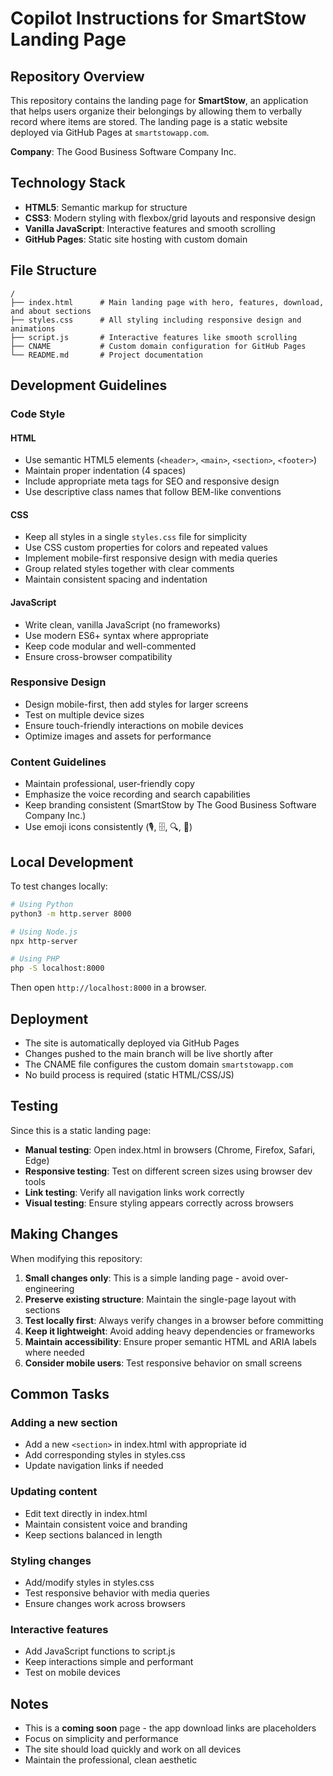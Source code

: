 # Copilot Instructions for SmartStow Landing Page

## Repository Overview

This repository contains the landing page for **SmartStow**, an application that helps users organize their belongings by allowing them to verbally record where items are stored. The landing page is a static website deployed via GitHub Pages at `smartstowapp.com`.

**Company**: The Good Business Software Company Inc.

## Technology Stack

- **HTML5**: Semantic markup for structure
- **CSS3**: Modern styling with flexbox/grid layouts and responsive design
- **Vanilla JavaScript**: Interactive features and smooth scrolling
- **GitHub Pages**: Static site hosting with custom domain

## File Structure

```
/
├── index.html      # Main landing page with hero, features, download, and about sections
├── styles.css      # All styling including responsive design and animations
├── script.js       # Interactive features like smooth scrolling
├── CNAME           # Custom domain configuration for GitHub Pages
└── README.md       # Project documentation
```

## Development Guidelines

### Code Style

#### HTML
- Use semantic HTML5 elements (`<header>`, `<main>`, `<section>`, `<footer>`)
- Maintain proper indentation (4 spaces)
- Include appropriate meta tags for SEO and responsive design
- Use descriptive class names that follow BEM-like conventions

#### CSS
- Keep all styles in a single `styles.css` file for simplicity
- Use CSS custom properties for colors and repeated values
- Implement mobile-first responsive design with media queries
- Group related styles together with clear comments
- Maintain consistent spacing and indentation

#### JavaScript
- Write clean, vanilla JavaScript (no frameworks)
- Use modern ES6+ syntax where appropriate
- Keep code modular and well-commented
- Ensure cross-browser compatibility

### Responsive Design

- Design mobile-first, then add styles for larger screens
- Test on multiple device sizes
- Ensure touch-friendly interactions on mobile devices
- Optimize images and assets for performance

### Content Guidelines

- Maintain professional, user-friendly copy
- Emphasize the voice recording and search capabilities
- Keep branding consistent (SmartStow by The Good Business Software Company Inc.)
- Use emoji icons consistently (🎙️, 🗄️, 🔍, 📱)

## Local Development

To test changes locally:

```bash
# Using Python
python3 -m http.server 8000

# Using Node.js
npx http-server

# Using PHP
php -S localhost:8000
```

Then open `http://localhost:8000` in a browser.

## Deployment

- The site is automatically deployed via GitHub Pages
- Changes pushed to the main branch will be live shortly after
- The CNAME file configures the custom domain `smartstowapp.com`
- No build process is required (static HTML/CSS/JS)

## Testing

Since this is a static landing page:
- **Manual testing**: Open index.html in browsers (Chrome, Firefox, Safari, Edge)
- **Responsive testing**: Test on different screen sizes using browser dev tools
- **Link testing**: Verify all navigation links work correctly
- **Visual testing**: Ensure styling appears correctly across browsers

## Making Changes

When modifying this repository:

1. **Small changes only**: This is a simple landing page - avoid over-engineering
2. **Preserve existing structure**: Maintain the single-page layout with sections
3. **Test locally first**: Always verify changes in a browser before committing
4. **Keep it lightweight**: Avoid adding heavy dependencies or frameworks
5. **Maintain accessibility**: Ensure proper semantic HTML and ARIA labels where needed
6. **Consider mobile users**: Test responsive behavior on small screens

## Common Tasks

### Adding a new section
- Add a new `<section>` in index.html with appropriate id
- Add corresponding styles in styles.css
- Update navigation links if needed

### Updating content
- Edit text directly in index.html
- Maintain consistent voice and branding
- Keep sections balanced in length

### Styling changes
- Add/modify styles in styles.css
- Test responsive behavior with media queries
- Ensure changes work across browsers

### Interactive features
- Add JavaScript functions to script.js
- Keep interactions simple and performant
- Test on mobile devices

## Notes

- This is a **coming soon** page - the app download links are placeholders
- Focus on simplicity and performance
- The site should load quickly and work on all devices
- Maintain the professional, clean aesthetic
